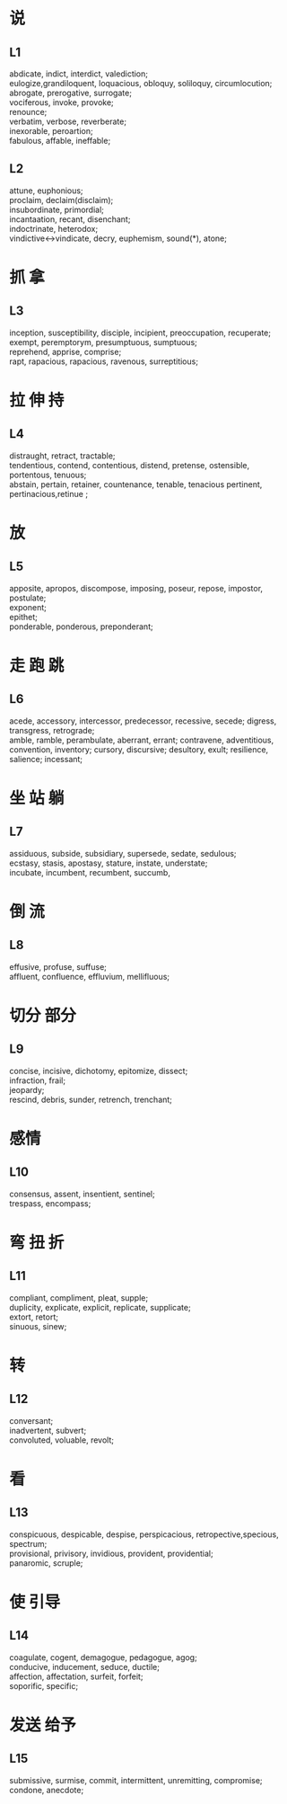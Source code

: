 # 说
## L1
abdicate, indict, interdict, valediction;  
eulogize,grandiloquent, loquacious, obloquy, soliloquy, circumlocution;    
abrogate, prerogative, surrogate;  
vociferous, invoke, provoke;  
renounce;  
verbatim, verbose, reverberate;  
inexorable, peroartion;  
fabulous, affable, ineffable;  

## L2 
attune, euphonious;  
proclaim, declaim(disclaim);  
insubordinate, primordial;   
incantaation, recant, disenchant;  
indoctrinate, heterodox;  
vindictive<->vindicate, decry, euphemism, sound(*), atone;  

# 抓 拿
## L3  
inception, susceptibility, disciple, incipient, preoccupation, recuperate;  
exempt, peremptorym, presumptuous, sumptuous;  
reprehend, apprise, comprise;  
rapt, rapacious, rapacious, ravenous, surreptitious;

# 拉 伸 持 
## L4
distraught, retract, tractable;  
tendentious, contend, contentious, distend, pretense, ostensible, portentous, tenuous;  
abstain, pertain, retainer, countenance, tenable, tenacious pertinent, pertinacious,retinue ;  

# 放
## L5
apposite, apropos, discompose, imposing, poseur, repose, impostor, postulate;  
exponent;  
epithet;  
ponderable, ponderous, preponderant;    

# 走 跑 跳
## L6
acede, accessory, intercessor, predecessor, recessive,  secede;
digress, transgress, retrograde;  
amble, ramble, perambulate, aberrant, errant;
contravene, adventitious, convention, inventory;
cursory, discursive;
desultory, exult;
resilience, salience;
incessant;

# 坐 站 躺
## L7
assiduous, subside, subsidiary, supersede, sedate, sedulous;  
ecstasy, stasis, apostasy, stature, instate, understate;  
incubate, incumbent, recumbent, succumb,   

# 倒 流
## L8
effusive, profuse, suffuse;  
affluent, confluence, effluvium, mellifluous;  

# 切分 部分
## L9
concise, incisive, dichotomy, epitomize, dissect;  
infraction, frail;  
jeopardy;  
rescind, debris, sunder, retrench, trenchant;  

# 感情
## L10
consensus, assent, insentient, sentinel;    
trespass, encompass;   

# 弯 扭 折
## L11
compliant, compliment, pleat, supple;    
duplicity, explicate, explicit, replicate, supplicate;   
extort, retort;  
sinuous, sinew;    

# 转
## L12
conversant;  
inadvertent, subvert;   
convoluted, voluable, revolt;  

# 看
## L13
conspicuous, despicable, despise, perspicacious, retropective,specious, spectrum;  
provisional, privisory, invidious, provident, providential;  
panaromic, scruple;  

# 使 引导
## L14
coagulate, cogent, demagogue, pedagogue, agog;  
conducive, inducement, seduce, ductile;  
affection, affectation, surfeit, forfeit;  
soporific, specific;   

# 发送 给予
## L15
submissive, surmise, commit, intermittent, unremitting, compromise;   
condone, anecdote; 

